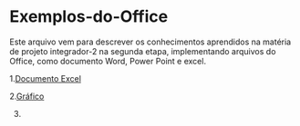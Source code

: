 # Exemplos-do-Office

Este arquivo vem para descrever os conhecimentos aprendidos na matéria de projeto integrador-2 na segunda etapa, implementando arquivos do Office, como documento Word, Power Point e excel.

1.[Documento Excel](https://github.com/OliverBryanCavalcante/Exemplos-do-Office/blob/main/Projeto%20integrador%202.xlsx)



2.[Gráfico](https://github.com/OliverBryanCavalcante/Exemplos-do-Office/blob/main/Projeto%20integrador%202.xlsx)


3.
